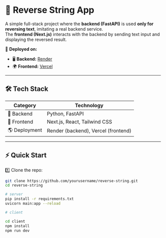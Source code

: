 # 🔄 Reverse String App

A simple full-stack project where the **backend (FastAPI)** is used **only for reversing text**, imitating a real backend service.  
The **frontend (Next.js)** interacts with the backend by sending text input and displaying the reversed result.  

🚀 **Deployed on:**  
- 🖥️ **Backend:** [Render](https://reverse-string.onrender.com)  
- 🌍 **Frontend:** [Vercel](https://reverse-string-plum.vercel.app)  

---

## 🛠 Tech Stack

| **Category**  | **Technology** |
|--------------|--------------|
| 🎯 Backend  | Python, FastAPI |
| 🎨 Frontend | Next.js, React, Tailwind CSS |
| 🌎 Deployment | Render (backend), Vercel (frontend) |

---

## ⚡ Quick Start

1️⃣ Clone the repo:  
```bash
git clone https://github.com/yourusername/reverse-string.git
cd reverse-string

# server
pip install -r requirements.txt
uvicorn main:app --reload

# client

cd client
npm install
npm run dev
